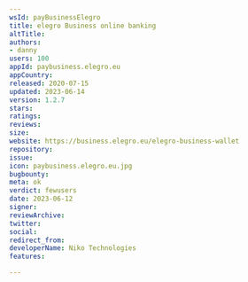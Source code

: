 ```yaml
---
wsId: payBusinessElegro
title: elegro Business online banking
altTitle:
authors:
- danny
users: 100
appId: paybusiness.elegro.eu
appCountry:
released: 2020-07-15
updated: 2023-06-14
version: 1.2.7
stars: 
ratings: 
reviews: 
size: 
website: https://business.elegro.eu/elegro-business-wallet
repository:
issue:
icon: paybusiness.elegro.eu.jpg
bugbounty:
meta: ok
verdict: fewusers
date: 2023-06-12
signer:
reviewArchive:
twitter:
social:
redirect_from:
developerName: Niko Technologies
features:

---
```

